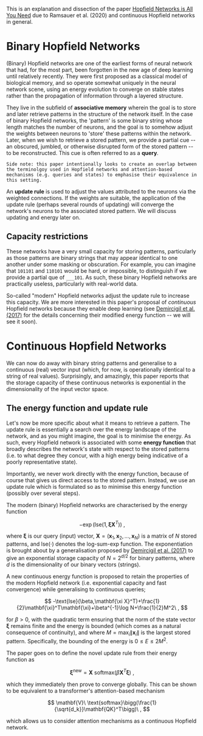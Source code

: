 This is an explanation and dissection of the paper [Hopfield Networks is All You Need](https://arxiv.org/pdf/2008.02217.pdf) due to Ramsauer et al. (2020) and continuous Hopfield networks in general.

# Binary Hopfield Networks

(Binary) Hopfield networks are one of the earliest forms of neural network that had, for the most part, been forgotten in the new age of deep learning until relatively recently. They were first proposed as a classical model of biological memory, and so operate somewhat uniquely in the neural network scene, using an energy evolution to converge on stable states rather than the propagation of information through a layered structure.

They live in the subfield of **associative memory** wherein the goal is to store and later retrieve patterns in the structure of the network itself. In the case of binary Hopfield networks, the 'pattern' is some binary string whose length matches the number of neurons, and the goal is to somehow adjust the weights between neurons to 'store' these patterns within the network. Later, when we wish to retrieve a stored pattern, we provide a partial cue -- an obscured, jumbled, or otherwise disrupted form of the stored pattern -- to be reconstructed. This cue is often referred to as a **query**.

	Side note: this paper intentionally looks to create an overlap between the terminolgoy used in Hopfield networks and attention-based mechanisms (e.g. queries and states) to emphasise their equivalence in this setting.

An **update rule** is used to adjust the values attributed to the neurons via the weighted connections. If the weights are suitable, the application of the update rule (perhaps several rounds of updating) will converge the network's neurons to the associated stored pattern. We will discuss updating and energy later on.

## Capacity restrictions

These networks have a very small capacity for storing patterns, particularly as those patterns are binary strings that may appear identical to one another under some masking or obscuration. For example, you can imagine that `101101` and `110101` would be hard, or impossible, to distinguish if we provide a partial que of `___101`. As such, these binary Hopfield networks are practically useless, particularly with real-world data.

So-called "modern" Hopfield networks adjust the update rule to increase this capacity. We are more interested in this paper's proposal of *continuous* Hopfield networks because they enable deep learning (see [Demircigil et al. (2017)](https://arxiv.org/pdf/1702.01929.pdf) for the details concerning their modified energy function -- we will see it soon).

# Continuous Hopfield Networks

We can now do away with binary string patterns and generalise to a continuous (real) vector input (which, for now, is operationally identical to a string of real values). Surprisingly, and amazingly, this paper reports that the storage capacity of these continuous networks is exponential in the dimensionality of the input vector space.

## The energy function and update rule

Let's now be more specific about what it means to retrieve a pattern. The update rule is essentially a search over the energy landscape of the network, and as you might imagine, the goal is to minimise the energy. As such, every Hopfield network is associated with some **energy function** that broadly describes the network's state with respect to the stored patterns (i.e. to what degree they concur, with a high energy being indicative of a poorly representative state).

Importantly, we never work directly with the energy function, because of course that gives us direct access to the stored pattern. Instead, we use an update rule which is formulated so as to minimise this energy function (possibly over several steps).

The modern (binary) Hopfield networks are characterised by the energy function

$$
-\exp(\text{lse}(1, \mathbf{\xi X}^T))\ ,
$$

where $\mathbf{\xi}$ is our query (input) vector, $\mathbf{X}=(\mathbf{x}_1,\mathbf{x}_2,\dots,\mathbf{x}_N)$ is a matrix of $N$ stored patterns, and $\text{lse}(\cdot)$ denotes the log-sum-exp function. The exponentiation is brought about by a generalisation proposed by [Demircigil et al. (2017)](https://arxiv.org/pdf/1702.01929.pdf) to give an exponential storage capacity of $N=2^{d/2}$ for binary patterns, where $d$ is the dimensionality of our binary vectors (strings).

A new continuous energy function is proposed to retain the properties of the modern Hopfield network (i.e. exponential capacity and fast convergence) while generalising to continuous queries;

$$
-\text{lse}(\beta,\mathbf{\xi X}^T)+\frac{1}{2}\mathbf{\xi}^T\mathbf{\xi}+\beta^{-1}\log N+\frac{1}{2}M^2\ ,
$$

for $\beta>0$, with the quadratic term ensuring that the norm of the state vector $\mathbf{\xi}$ remains finite and the energy is bounded (which comes as a natural consequence of continuity), and where $M=\max_i\|\mathbf{x}_i\|$ is the largest stored pattern. Specifically, the bounding of the energy is $0\leq E\leq 2M^2$.

The paper goes on to define the novel update rule from their energy function as

$$
\mathbf{\xi}^\text{new}=\mathbf{X}\ \text{softmax}(\beta\mathbf{X}^T\mathbf{\xi})\ ,
$$

which they immediately then prove to converge globally. This can be shown to be equivalent to a transformer's attention-based mechanism

$$
\mathbf{V}\ \text{softmax}\bigg(\frac{1}{\sqrt{d_k}}\mathbf{QK}^T\bigg)\ ,
$$

which allows us to consider attention mechanisms as a continuous Hopfield network.

